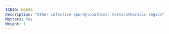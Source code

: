 ```yaml
---
ICD10: M4653
Description: "Other infective spondylopathies: Cervicothoracic region"
Matters: Yes
Weight: 1
---
```


